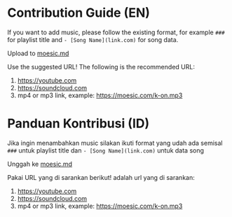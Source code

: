 # Contribution Guide (EN)

If you want to add music, please follow the existing format, for example `###` for playlist title and `- [Song Name](link.com)` for song data.

Upload to [moesic.md](https://github.com/angga7togk/moesic/blob/main/data/moesic.md)

Use the suggested URL! The following is the recommended URL:

1. https://youtube.com
2. https://soundcloud.com
3. mp4 or mp3 link, example: https://moesic.com/k-on.mp3

# Panduan Kontribusi (ID)

Jika ingin menambahkan music silakan ikuti format yang udah ada semisal `###` untuk playlist title dan `- [Song Name](link.com)` untuk data song

Unggah ke [moesic.md](https://github.com/angga7togk/moesic/blob/main/data/moesic.md)

Pakai URL yang di sarankan berikut! adalah url yang di sarankan:

1. https://youtube.com
2. https://soundcloud.com
3. mp4 or mp3 link, example: https://moesic.com/k-on.mp3
